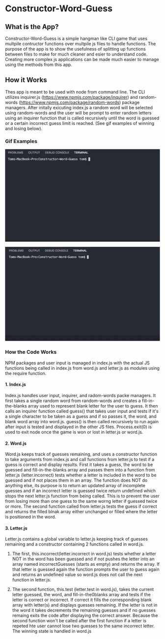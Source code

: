 # Constructor-Word-Guess

## What is the App?

Constructor-Word-Guess is a simple hangman like CLI game that uses multpile contructor functions over multpile js files to handle functions. The purpose of the app is to show the usefulness of splitting up functions between files to make for much cleaner and esier to understand code. Creating more complex js applications can be made much easier to manage using the methods from this app.

## How it Works

Thes app is meant to be used with node from command line. The CLI utilizes inquirer.js (https://www.npmjs.com/package/inquirer) and random-words (https://www.npmjs.com/package/random-words) package managers. After initally exicuting index.js a random word will be selected using random-words and the user will be prompt to enter random letters using an inquirer function that is called recursively until the word is guessed or a certain incorrect guess limit is reached. (See gif examples of winning and losing below).

### Gif Examples

![Alt Text](Images/word-guess-CLI-correct.gif)

![Alt Text](Images/word-guess-CLI-wrong.gif)

### How the Code Works

NPM packages and user input is managed in index.js with the actual JS functions being called in index.js from word.js and letter.js as modules using the require function. 

#### 1. Index.js

Index.js handles user input, inquirer, and radom-words packe managers. It first takes a single random word from random-words and creates a fill-in-the-blanks array used to represent blank letter for the user to guess. It then calls an inquirer function called guess() that takes user input and tests if it's a single character to be taken as a guess and if so passes it, the word, and blank word array into word.js. guess() is then called recursively to run again after input is tested and displayed in the other JS files. Process.exit(0) is used to exit node once the game is won or lost in letter.js or word.js.

#### 2. Word.js

Word.js keeps track of guesses remaining, and uses a constructor function to take arguments from index.js and call functions from letter.js to test if a guess is correct and display results. First it takes a guess, the word to be guessed and fill-in-the-blanks array and passes them into a function from letter.js (letter.incorrect) tests whether a letter is included in the word to be guessed and if not places them in an array. The function does NOT do anything else, its purpose is to return an updated array of incomplete guesses and if an incorrect letter is guessed twice return undefined which stops the next letter.js function from being called. This is to prevent the user from losing more than one guess to the same worng letter if guessed twice or more. The second function called from letter.js tests the guess if correct and returns the filled blnak array either unchanged or filled where the letter is positioned in the word.

#### 3. Letter.js

Letter.js contains a global variable to letter.js keeping track of guesses remaining and a constructor containing 2 functions called in word.js. 

1. The first, this.incorrect(letter.incorrect in word.js) tests whether a letter NOT in the word has been guessed and if not pushes the letter into an array named incorrectGuesses (starts as empty) and returns the array. If that letter is guessed again the function prompts the user to guess again and returns an undefined value so word.js does not call the next function in letter.js. 

2. The second function, this.test (letter.test in word.js), takes the current letter guessed, the word, and fill-in-the0blanks array and tests if the letter is correct or incorrect. If correct it fills the corresponding blank array with letter(s) and displays guesses remaining. If the letter is not in the word it takes decrements the remaining guesses and if no guesses remaing exits the code after displaying the correct answer. Because the second function won't be called after the first function if a letter is repeted hte user cannot lose two guesses to the same incorrect letter. The winning state is handled in word.js